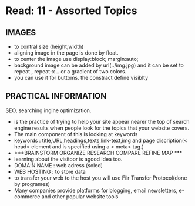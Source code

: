 # Read: 11 - Assorted Topics

## IMAGES
- to contral size (height,width)
- aligning image in the page is done by float.
- to center the image use display:block; margin:auto;
- background image can be added by url(../img.jpg) and it can be set to repeat , repeat-x .. or a gradient of two colors.
- you can use it for buttoms.
the constract define visiblty 

## PRACTICAL INFORMATION
SEO, searching ingine optimization.
- is the practice of trying
to help your site appear nearer
the top of search engine results
when people look for the topics
that your website covers.
- The main component of this is
looking at keywords
- keywords : title,URL,headings,texts,link-text,img and page discription(< head> element and is
specified using a < meta> tag.)
- ***BRAINSTORM ORGANIZE RESEARCH COMPARE REFINE MAP ***
- learning about the visitoor is agood idea too.
- DOMAIN NAME : web adress (soled)
- WEB HOSTING : to store data
- to transfer your web to the host you will use Filr Transfer Protocol(done by programes)
- Many companies provide platforms for blogging, email
newsletters, e-commerce and other popular website
tools